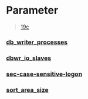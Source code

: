 Parameter
===
>[19c](https://docs.oracle.com/cd/F19136_01/refrn/initialization-parameters.html#GUID-6F1C3203-0AA0-4AF1-921C-A027DD7CB6A9)

### [db_writer_processes](./parameter/db_writer_processes.md)
### [dbwr_io_slaves](./parameter/dbwr_io_slaves.md)
### [sec-case-sensitive-logon](./parameter/sec-case-sensitive-logon.md)
### [sort_area_size](./parameter/sort_area_size.md)

<br>
